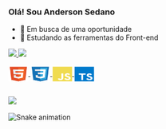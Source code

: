 ### Olá! Sou Anderson Sedano

- 🔭 Em busca de uma oportunidade
- 🌱 Estudando as ferramentas do Front-end

<div>
  <a href="https://github.com/assedano">
  <img height="50px" src="https://github-readme-stats.vercel.app/api?username=assedano&show_icons=true&theme=synthwave&include_all_commits=true&count_private=true"/>
  <img height="50px" src="https://github-readme-stats.vercel.app/api/top-langs/?username=assedano&layout=compact&langs_count=7&theme=synthwave"/>
</div>
  
<div style="display: inline_block"><br>
  <img align="center" alt="Andy-HTML" height="30" width="40" src="https://raw.githubusercontent.com/devicons/devicon/master/icons/html5/html5-original.svg">
  <img align="center" alt="Andy-CSS" height="30" width="40" src="https://raw.githubusercontent.com/devicons/devicon/master/icons/css3/css3-original.svg">
  <img align="center" alt="Andy-Js" height="30" width="40" src="https://raw.githubusercontent.com/devicons/devicon/master/icons/javascript/javascript-plain.svg">
  <img align="center" alt="Andy-Ts" height="30" width="40" src="https://raw.githubusercontent.com/devicons/devicon/master/icons/typescript/typescript-plain.svg">
 
 
</div>
  
  ##
  
  <div> 
  <a href="https://www.linkedin.com/in/anderson-sedano-16b6b8138/" target="_blank"><img src="https://img.shields.io/badge/-LinkedIn-%230077B5?style=for-the-badge&logo=linkedin&logoColor=white" target="_blank"></a> 
 
  ![Snake animation](https://github.com/assedano/assedano/blob/output/github-contribution-grid-snake.svg)
 
</div>
